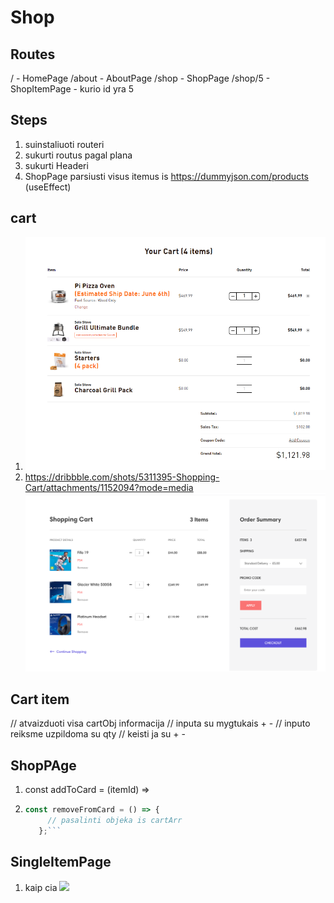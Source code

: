 # Shop

## Routes

/ - HomePage
/about - AboutPage
/shop - ShopPage
/shop/5 - ShopItemPage - kurio id yra 5

## Steps

1. suinstaliuoti routeri
2. sukurti routus pagal plana
3. sukurti Headeri
4. ShopPage parsiusti visus itemus is https://dummyjson.com/products (useEffect)

## cart

1. ![](assets/2024-02-01-12-04-02.png)
2. https://dribbble.com/shots/5311395-Shopping-Cart/attachments/1152094?mode=media ![](assets/2024-02-02-09-17-24.png)

## Cart item

// atvaizduoti visa cartObj informacija
// inputa su mygtukais + -
// inputo reiksme uzpildoma su qty
// keisti ja su + -

## ShopPAge

1. const addToCard = (itemId) =>
2. ````js
   const removeFromCard = () => {
        // pasalinti objeka is cartArr
      };```
   ````

## SingleItemPage

1. kaip cia ![](assets/2024-02-01-12-09-10.png)
